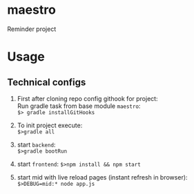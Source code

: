 # maestro
Reminder project

# Usage #


Technical configs
-----
1. First after cloning repo config githook for project:  
Run gradle task from base module `maestro`:  
`$> gradle installGitHooks`

2. To init project execute:  
`$>gradle all`
3. start `backend`:  
`$>gradle bootRun`
4. start `frontend`:
`$>npm install && npm start`
5. start mid with live reload pages (instant refresh in browser):  
`$>DEBUG=mid:* node app.js`

